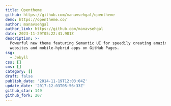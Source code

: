 ```yaml
---
title: Opentheme
github: https://github.com/manavsehgal/opentheme
demo: https://opentheme.co/
author: manavsehgal
author_link: https://github.com/manavsehgal
date: 2023-11-29T05:22:41.981Z
description: >-
  Powerful new theme featuring Semantic UI for speedily creating amazing
  websites and mobile-hybrid apps on GitHub Pages.
ssg:
  - Jekyll
css: []
cms: []
category: []
draft: false
publish_date: '2014-11-19T12:03:04Z'
update_date: '2017-12-03T05:56:33Z'
github_star: 149
github_fork: 207
---
```

